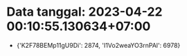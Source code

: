 # Data tanggal: 2023-04-22 00:10:55.130634+07:00

* {'K2F78BEMp11gU9Di': 2874, 'I1Vo2weaYO3rnPAl': 6978}
